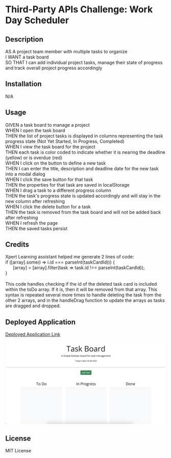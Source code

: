 # Third-Party APIs Challenge: Work Day Scheduler

## Description
AS A project team member with multiple tasks to organize<br>
I WANT a task board<br>
SO THAT I can add individual project tasks, manage their state of progress and track overall project progress accordingly

## Installation
N/A

## Usage
GIVEN a task board to manage a project<br>
WHEN I open the task board<br>
THEN the list of project tasks is displayed in columns representing the task progress state (Not Yet Started, In Progress, Completed)<br>
WHEN I view the task board for the project<br>
THEN each task is color coded to indicate whether it is nearing the deadline (yellow) or is overdue (red)<br>
WHEN I click on the button to define a new task<br>
THEN I can enter the title, description and deadline date for the new task into a modal dialog<br>
WHEN I click the save button for that task<br>
THEN the properties for that task are saved in localStorage<br>
WHEN I drag a task to a different progress column<br>
THEN the task's progress state is updated accordingly and will stay in the new column after refreshing<br>
WHEN I click the delete button for a task<br>
THEN the task is removed from the task board and will not be added back after refreshing<br>
WHEN I refresh the page<br>
THEN the saved tasks persist

## Credits
Xpert Learning assistant helped me generate 2 lines of code:<br>
if (\[array\].some(i => i.id === parseInt(taskCardId))) {<br>
&nbsp;&nbsp;&nbsp;&nbsp;&nbsp;&nbsp;\[array\] = \[array\].filter(task => task.id !== parseInt(taskCardId));<br>
}<br>
<br>
This code handles checking if the id of the deleted task card is included within the toDo array. If it is, then it will be removed from that array. This syntax is repeated several more times to handle deleting the task from the other 2 arrays, and in the handleDrag function to update the arrays as tasks are dragged and dropped.

## Deployed Application
[Deployed Application Link](finntendoverse.github.io/msu-05-third-party-apis-challenge/)

![Deployed Application](/assets/img/project05.png)

## License
MIT License